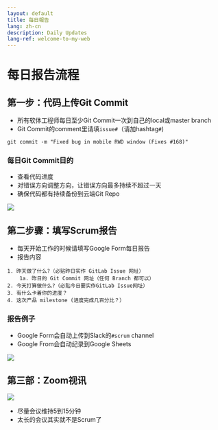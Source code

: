 ```yaml
---
layout: default
title: 每日報告
lang: zh-cn
description: Daily Updates
lang-ref: welcome-to-my-web
---
```




# 每日报告流程

## 第一步：代码上传Git Commit

* 所有软体工程师每日至少Git Commit一次到自己的local或master branch
* Git Commit的comment里请填`issue#`（请加hashtag`#`)

```
git commit -m "Fixed bug in mobile RWD window (Fixes #168)"
```

### 每日Git Commit目的

* 查看代码进度
* 对错误方向调整方向，让错误方向最多持续不超过一天
* 确保代码都有持续备份到云端Git Repo

<img src='https://lh3.googleusercontent.com/XHxNRqvRvarEi8P3SStdBYlBiby_o6QcgbQHoBDMnz7uTmI67iavLR0XrtLYHrM81k6wd94yUx79aSOgZ1l6bHs12GHdzBC3cJJ2Bk703Twa3ExnXN0NsE9Y6bGqv2MvURoNxH8yuA=w600' />

<br>

## 第二步骤：填写Scrum报告

* 每天开始工作的时候请填写Google Form每日报告
* 报告内容

```
1. 昨天做了什么?（必贴昨日实作 GitLab Issue 网址）
	1a. 昨日的 Git Commit 网址（任何 Branch 都可以）
2. 今天打算做什么?（必贴今日要实作GitLab Issue网址）
3. 有什么卡着你的进度？
4. 这次产品 milestone (进度完成几百分比？）
```

### 报告例子

* Google Form会自动上传到Slack的`#scrum` channel
* Google From会自动纪录到Google Sheets

<img src='https://lh3.googleusercontent.com/LVnFFzZO0vjufjBZ2nOWGMa2Z1gPfqbgdb3wtyF1fDxfdQrgNSLGkM3MBONcfe4kTITbbeY0cyD-I9ii9G8ijbBMKPo5k86CTk9Rn28d66XYQRNEHS1Xl30acXOSKrmZ3tFNPjV62A=w800' />

<br>

## 第三部：Zoom视讯

<img src='https://lh3.googleusercontent.com/4tSI6OvfmNu-ZrrgNGl8iL6hgsdC4_IPOesghAL9uxuHLOnB2yZxkWpTONFk2NXXv8LbSm2UYVONVWafrrX6c8D-SNROLS8DkKybwsPwk8w9yn8xx6mRTzSTzo8Hwq8y0hjeuJ5mRg=w800' />

* 尽量会议维持5到15分钟
* 太长的会议其实就不是Scrum了